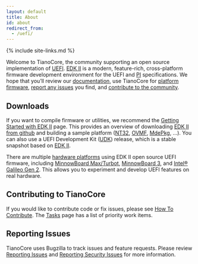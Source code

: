 ```yaml
---
layout: default
title: About
id: about
redirect_from:
  - /uefi/
---
```

{% include site-links.md %}

Welcome to TianoCore, the community supporting an open source implementation of [UEFI]({{wiki}}/UEFI). [EDK II]({{wiki}}/EDK-II) is a modern, feature-rich, cross-platform firmware development environment for the UEFI and [PI]({{wiki}}/PI) specifications. We hope that you’ll review our [documentation]({{baseurl}}/docs), use TianoCore for [platform firmware]({{wiki}}/EDK-II-Platforms), [report any issues]({{wiki}}/Reporting-Issues) you find, and [contribute to the community]({{wiki}}/How-To-Contribute).

## Downloads
If you want to compile firmware or utilities, we recommend the [Getting Started with EDK II]({{wiki}}/Getting-Started-with-EDK-II) page. This provides an overview of downloading [EDK II from github](https://github.com/tianocore/edk2) and building a sample platform ([NT32]({{wiki}}/Nt32Pkg), [OVMF]({{wiki}}/OVMF), [MdePkg]({{wiki}}/MdePkg), ...). You can also use a UEFI Development Kit ([UDK]({{wiki}}/UDK)) release, which is a stable snapshot based on [EDK II]({{wiki}}/EDK-II).
	
There are multiple [hardware platforms]({{wiki}}/EDK-II-Platforms) using EDK II open source UEFI firmware, including [MinnowBoard Max/Turbot]({{wiki}}/MinnowBoardMax), [MinnowBoard 3]({{wiki}}/MinnowBoard-3), and [Intel® Galileo Gen 2]({{wiki}}/Galileo). This allows you to experiment and develop UEFI features on real hardware.

## Contributing to TianoCore
If you would like to contribute code or fix issues, please see [How To Contribute]({{wiki}}/How-To-Contribute). The [Tasks]({{wiki}}/Tasks) page has a list of priority work items.

## Reporting Issues
TianoCore uses Bugzilla to track issues and feature requests. Please review [Reporting Issues]({{wiki}}/Reporting-Issues) and [Reporting Security Issues]({{wiki}}/Reporting-Security-Issues) for more information.
